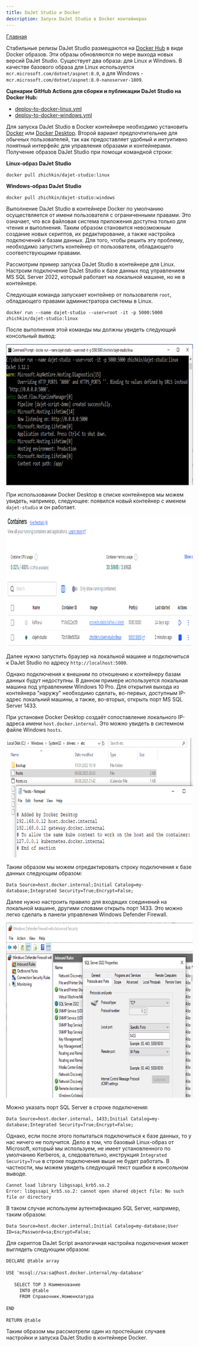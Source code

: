 ```yaml
---
title: DaJet Studio и Docker
description: Запуск DaJet Studio в Docker контейнерах
---
```

[Главная](../index.md#dajet-studio-и-docker)

Стабильные релизы DaJet Studio размещаются на [Docker Hub](https://hub.docker.com/r/zhichkin/dajet-studio) в виде Docker образов. Эти образы обновляются по мере выхода новых версий DaJet Studio. Существует два образа: для Linux и Windows. В качестве базового образа для Linux используется ```mcr.microsoft.com/dotnet/aspnet:8.0```, а для Windows - ```mcr.microsoft.com/dotnet/aspnet:8.0-nanoserver-1809```.

**Сценарии GitHub Actions для сборки и публикации DaJet Studio на Docker Hub:**
- [deploy-to-docker-linux.yml](https://github.com/zhichkin/dajet/blob/main/.github/workflows/deploy-to-docker-linux.yml)
- [deploy-to-docker-windows.yml](https://github.com/zhichkin/dajet/blob/main/.github/workflows/deploy-to-docker-windows.yml)

Для запуска DaJet Studio в Docker контейнере необходимо установить [Docker](https://docs.docker.com/engine/install/) или [Docker Desktop](https://docs.docker.com/desktop/). Второй вариант предпочтительнее для обычных пользователей, так как предоставляет удобный и интуитивно понятный интерфейс для управления образами и контейнерами. Получение образов DaJet Studio при помощи командной строки:

**Linuх-образ DaJet Studio**
```
docker pull zhichkin/dajet-studio:linux
```

**Windows-образ DaJet Studio**
```
docker pull zhichkin/dajet-studio:windows
```

Выполнение DaJet Studio в контейнере Docker по умолчанию осуществляется от имени пользователя с ограниченными правами. Это означает, что вся файловая система приложения доступна только для чтения и выполнения. Таким образом становится невозможным создание новых скриптов, их редактирование, а также настройка подключений к базам данных. Для того, чтобы решить эту проблему, необходимо запустить контейнер от пользователя, обладающего соответствующими правами.

Рассмотрим пример запуска DaJet Studio в контейнере для Linux. Настроим подключение DaJet Studio к базе данных под управлением MS SQL Server 2022, который работает на локальной машине, но не в контейнере.

Следующая команда запускает контейнер от пользователя ```root```, обладающего правами администратора системы в Linux.
```
docker run --name dajet-studio --user=root -it -p 5000:5000 zhichkin/dajet-studio:linux
```

После выполнения этой команды мы должны увидеть следующий консольный вывод:

<img width="890" height="380" alt="image" src="/dajet-docker/img/dajet-studio-run-in-docker.png" />

При использовании Docker Desktop в списке контейнеров мы можем увидеть, например, следующее: появился новый контейнер с именем ```dajet-studio``` и он работает.

<img width="997" height="354" alt="image" src="/dajet-docker/img/docker-container-list.png" />

Далее нужно запустить браузер на локальной машине и подключиться к DaJet Studio по адресу ```http://localhost:5000```.

Однако подключения к внешним по отношению к контейнеру базам данных будут недоступны. В данном примере используется локальная машина под управлением Windows 10 Pro. Для открытия выхода из контейнера "наружу" необходимо сделать, во-первых, доступным IP-адрес локальний машины, а также, во-вторых, открыть порт MS SQL Server 1433.

При установке Docker Desktop создаёт сопоставление локального IP-адреса имени ```host.docker.internal```. Это можно увидеть в системном файле Windows ```hosts```.

<img width="762" height="322" alt="image" src="/dajet-docker/img/windows-hosts-file.png" />

Таким образом мы можем отредактировать строку подключения к базе данных следующим образом:
```
Data Source=host.docker.internal;Initial Catalog=my-database;Integrated Security=True;Encrypt=False;
```

Далее нужно настроить правило для входящих соединений на локальной машине, другими словами открыть порт 1433. Это можно легко сделать в панели управления Windows Defender Firewall.

<img width="781" height="472" alt="image" src="/dajet-docker/img/windows-firewall-open-port.png" />

Можно указать порт SQL Server в строке подключения:
```
Data Source=host.docker.internal, 1433;Initial Catalog=my-database;Integrated Security=True;Encrypt=False;
```

Однако, если после этого попытаться подключиться к базе данных, то у нас ничего не получится. Дело в том, что базовый Linux-образ от Microsoft, который мы используем, не имеет установленного по умолчанию Kerberos, а, следовательно, инструкция ```Integrated Security=True``` в строке подключения выше не будет работать. В частности, мы можем увидеть следующий текст ошибки в консольном выводе.
```
Cannot load library libgssapi_krb5.so.2 
Error: libgssapi_krb5.so.2: cannot open shared object file: No such file or directory
```

В таком случае используем аутентификацию SQL Server, например, таким образом:
```
Data Source=host.docker.internal;Initial Catalog=my-database;User ID=sa;Password=sa;Encrypt=False;
```

Для скриптов DaJet Script аналогичная настройка подключения может выглядеть следующим образом:
```
DECLARE @table array

USE 'mssql://sa:sa@host.docker.internal/my-database'

   SELECT TOP 3 Наименование
     INTO @table
     FROM Справочник.Номенклатура

END

RETURN @table
```

Таким образом мы рассмотрели один из простейших случаев настройки и запуска DaJet Studio в контейнере Docker.